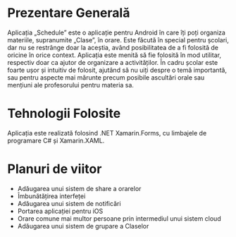 # Prezentare Generală
Aplicația „Schedule” este o aplicație pentru Android în care îți poți organiza materiile, supranumite „Clase”, în orare.
Este făcută în special pentru școlari, dar nu se restrânge doar la aceștia, având posibilitatea de a fi folosită de oricine în orice context.
Aplicația este menită să fie folosită în mod utilitar, respectiv doar ca ajutor de organizare a activităților. În cadru școlar este foarte ușor și intuitiv de folosit, ajutând să nu uiți despre o temă importantă, sau pentru aspecte mai mărunte precum posibile ascultări orale sau mențiuni ale profesorului pentru materia sa.
  
# Tehnologii Folosite
Aplicația este realizată folosind .NET Xamarin.Forms, cu limbajele de programare C# și Xamarin.XAML.

# Planuri de viitor
- Adăugarea unui sistem de share a orarelor
- Îmbunătățirea interfeței
- Adăugarea unui sistem de notificări
- Portarea aplicației pentru iOS
- Orare comune mai multor persoane prin intermediul unui sistem cloud
- Adăugarea unui sistem de grupare a Claselor
